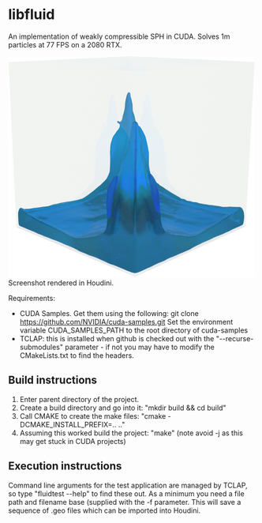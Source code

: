 # libfluid
An implementation of weakly compressible SPH in CUDA. Solves 1m particles at 77 FPS on a 2080 RTX.

![Screenshot](screenshot.png)
Screenshot rendered in Houdini.

Requirements:
- CUDA Samples. Get them using the following:
  git clone https://github.com/NVIDIA/cuda-samples.git
  Set the environment variable CUDA_SAMPLES_PATH to the root directory of cuda-samples
- TCLAP: this is installed when github is checked out with the "--recurse-submodules" parameter - if not you may have to modify the CMakeLists.txt to find the headers.

## Build instructions
1. Enter parent directory of the project.
2. Create a build directory and go into it: "mkdir build && cd build"
3. Call CMAKE to create the make files: "cmake -DCMAKE_INSTALL_PREFIX=.. .."
4. Assuming this worked build the project: "make" (note avoid -j as this may get stuck in CUDA projects)

## Execution instructions
Command line arguments for the test application are managed by TCLAP, so type "fluidtest --help" to find these out.
As a minimum you need a file path and filename base (supplied with the -f parameter.
This will save a sequence of .geo files which can be imported into Houdini.

